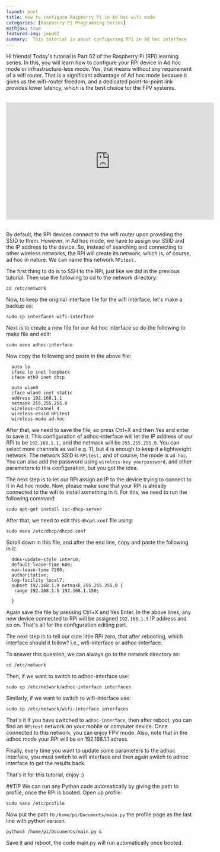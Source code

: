 ```yaml
---
layout: post
title: How to configure Raspberry Pi in Ad hoc wifi mode
categories: [Raspberry Pi Programming Series]
mathjax: true
featured-img: jeep02
summary:  This tutorial is about configuring RPi in Ad hoc interface
---
```


Hi friends! Today's tutorial is Part 02 of the Raspberry Pi (RPi) learning series. In this, you will learn how to configure your RPi device in Ad hoc mode or infrastructure-less mode. Yes, that means without any requirement of a wifi router.  That is a significant advantage of Ad hoc mode because it gives us the wifi-router freedom, and a dedicated point-to-point link provides lower latency, which is the best choice for the FPV systems.

<br>
<div align="center">
<iframe width="560" height="315" src="https://www.youtube.com/embed/L0PaW55ZLmw" title="YouTube video player" frameborder="0" allow="accelerometer; autoplay; clipboard-write; encrypted-media; gyroscope; picture-in-picture" allowfullscreen></iframe>
</div>
<br>

By default, the RPi devices connect to the wifi router upon providing the SSID to them. However, in Ad hoc mode, we have to assign our SSID and the IP address to the device. So, instead of searching and connecting to other wireless networks, the RPi will create its network, which is, of course, ad hoc in nature. We can name this network `RPitest.`

The first thing to do is to SSH to the RPi, just like we did in the previous tutorial. Then use the following to cd to the network directory:

```
cd /etc/network
```
Now, to keep the original interface file for the wifi interface, let's make a backup as:
```
sudo cp interfaces wifi-interface
```
Next is to create a new file for our Ad hoc interface so do the following to make file and edit:

```
sudo nano adhoc-interface
```
Now copy the following and paste in the above file:
```
  auto lo
  iface lo inet loopback
  iface eth0 inet dhcp

  auto wlan0
  iface wlan0 inet static
  address 192.168.1.1
  netmask 255.255.255.0
  wireless-channel 4
  wireless-essid RPitest
  wireless-mode ad-hoc
```
After that, we need to save the file, so press Ctrl+X and then Yes and enter to save it. This configuration of adhoc-interface will let the IP address of our RPi to be `192.168.1.1,` and the netmask will be `255.255.255.0`. You can select more channels as well e.g. 11, but 4 is enough to keep it a lightweight network. The network SSID is `RPitest,` and of course, the mode is `ad-hoc`. You can also add the password using `wireless-key yourpassword`,  and other parameters to this configuration, but you got the idea.

The next step is to let our RPi assign an IP to the device trying to connect to it in Ad hoc mode. Now, please make sure that your RPi is already connected to the wifi to install something in it. For this, we need to run the following command:
```
sudo apt-get install isc-dhcp-server
```
After that, we need to edit this `dhcpd.conf` file using:
```
sudo nano /etc/dhcp/dhcpd.conf
```
Scroll down in this file, and after the end line, copy and paste the following in it:

```
  ddns-update-style interim;
  default-lease-time 600;
  max-lease-time 7200;
  authoritative;
  log-facility local7;
  subnet 192.168.1.0 netmask 255.255.255.0 {
   range 192.168.1.5 192.168.1.150;

  }
```
Again save the file by pressing Ctrl+X and Yes Enter. In the above lines, any new device connected to RPi will be assigned `192.168.1.5` IP address and so on. That's all for the configuration editing part.

The next step is to tell our cute little RPi zero, that after rebooting, which interface should it follow? i.e., wifi-interface or adhoc-interface.

To answer this question, we can always go to the network directory as:
```
cd /etc/network
```
Then, if we want to switch to adhoc-interface use:

```
sudo cp /etc/network/adhoc-interface interfaces
```
Similarly, if we want to switch to wifi-interface use:

```
sudo cp /etc/network/wifi-interface interfaces
```

That's it if you have switched to `adhoc-interface`, then after reboot, you can find an `RPitest` network on your mobile or computer device. Once connected to this network, you can enjoy FPV mode. Also, note that in the adhoc mode your RPi will be on 192.168.1.1 adress. 

Finally, every time you want to update some parameters to the adhoc interface, you must switch to wifi interface and then again switch to adhoc interface to get the results back. 

That's it for this tutorial, enjoy :)

##TIP
We can run any Python code automatically by giving the path to profile, once the RPi is booted.
Open up profile
```
sudo nano /etc/profile
```
Now put the path to `/home/pi/Documents/main.py` the profile page as the last line with python version.

`python3 /home/pi/Documents/main.py &`

Save it and reboot, the code main.py will run automatically once booted.





